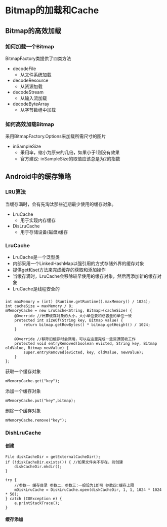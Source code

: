 # Bitmap的加载和Cache #
## Bitmap的高效加载 ##
### 如何加载一个Bitmap ###
BitmapFactory类提供了四类方法

- decodeFile
	- 从文件系统加载
- decodeResource
	- 从资源加载
- decodeStream
	- 从输入流加载
- decodeByteArray
	- 从字节数组中加载

### 如何高效加载Bitmap ###
采用BitmapFactory.Options来加载所需尺寸的图片  

- inSampleSize
	- 采用率，缩小为原来的几倍，如果小于1则没有效果
	- 官方建议: inSampleSize的取值应该总是为2的指数

## Android中的缓存策略 ##
### LRU算法 ###
当缓存满时，会有先淘汰那些近期最少使用的缓存对象。
  
- LruCache
	- 用于实现内存缓存
- DisLruCache
	- 用于存储设备(磁盘)缓存

### LruCache ###
- LruCache是一个泛型类
- 内部采用一个LinkedHashMap以强引用的方式存储外界的缓存对象
- 提供get和set方法来完成缓存的获取和添加操作
- 当缓存满时，LruCache会移除较早使用的缓存对象，然后再添加新的缓存对象
- LruCache是线程安全的
#####  #####
	int maxMemory = (int) (Runtime.getRuntime().maxMemory() / 1024);
    int cacheSize = maxMemory / 8;
    mMemoryCache = new LruCache<String, Bitmap>(cacheSize) {
        @Override //计算缓存对象的大小，大小单位要和总容量的单位一致
        protected int sizeOf(String key, Bitmap value) { 
            return bitmap.getRowBytes() * bitmap.getHeight() / 1024;
        }

		@Override //移除旧缓存时会调用，可以在这里完成一些资源回收工作
        protected void entryRemoved(boolean evicted, String key, Bitmap oldValue, Bitmap newValue) {
            super.entryRemoved(evicted, key, oldValue, newValue);
        }
    };

获取一个缓存对象

    mMemoryCache.get("key");

添加一个缓存对象  

    mMemoryCache.put("key",bitmap);

删除一个缓存对象

	mMemoryCache.remove("key");

### DishLruCache ###
#### 创建 ####
	File diskCacheDir = getExternalCacheDir();
    if (!diskCacheDir.exists()) { //如果文件夹不存在，则创建
        diskCacheDir.mkdir();
    }

    try {
        //参数一 缓存目录 参数二，参数三:一般设为1即可 参数四:缓存上限
        mDiskLruCache = DiskLruCache.open(diskCacheDir, 1, 1, 1024 * 1024 * 50);
    } catch (IOException e) {
        e.printStackTrace();
    }

#### 缓存添加 ####

